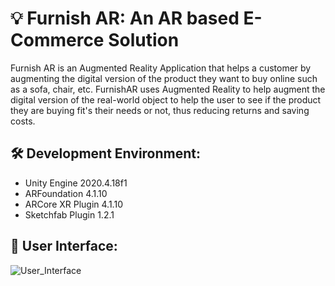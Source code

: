 # 💡 Furnish AR: An AR based E-Commerce Solution
Furnish AR is an Augmented Reality Application that helps a customer by augmenting the digital version of the product they want to buy online such as a sofa, chair, etc. FurnishAR uses Augmented Reality to help augment the digital version of the real-world object to help the user to see if the product they are buying fit's their needs or not, thus reducing returns and saving costs.

## 🛠️ Development Environment:
- Unity Engine 2020.4.18f1
- ARFoundation 4.1.10
- ARCore XR Plugin 4.1.10
- Sketchfab Plugin 1.2.1

## 🎇 User Interface:
![User_Interface](https://i.ibb.co/vDs3M54/Furnish-AR-UO.png)

